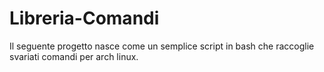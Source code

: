 # Libreria-Comandi
Il seguente progetto nasce come un semplice script in bash che raccoglie svariati comandi per arch linux. 
